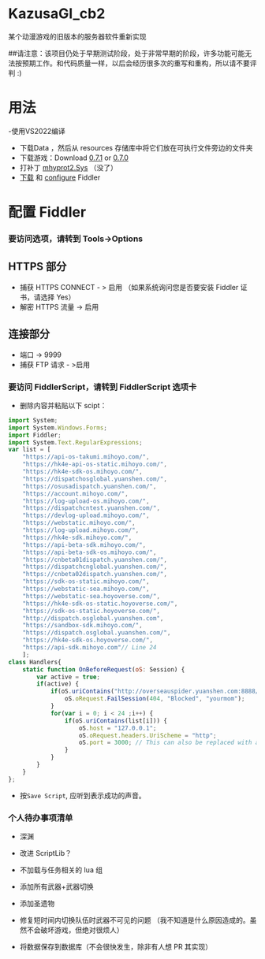 # KazusaGI_cb2
某个动漫游戏的旧版本的服务器软件重新实现

##请注意：该项目仍处于早期测试阶段，处于非常早期的阶段，许多功能可能无法按预期工作。和代码质量一样，以后会经历很多次的重写和重构，所以请不要评判 :\)

# 用法
-使用VS2022编译
- 下载Data ，然后从 resources 存储库中将它们放在可执行文件旁边的文件夹
- 下载游戏：Download [0.7.1](https://autopatchhk.yuanshen.com/client_app/pc_plus19/Genshin_0.7.1.zip) or [0.7.0](https://autopatchhk.yuanshen.com/client_app/pc_plus19/Genshin_0.7.0.zip) 
- 打补丁 [mhyprot2.Sys](https://cdn.discordapp.com/attachments/1105125107506102373/1335738261146177688/mhyprot2.Sys?ex=67a142b2&is=679ff132&hm=a79280fc566301ca8ccaf9e3f03449808d5940217bbd3745de59854331cca69c&) （没了）
- [下载](https://api.getfiddler.com/fc/latest) 和 [configure](#Configure-Fiddler) Fiddler

# 配置 Fiddler
### 要访问选项，请转到 Tools->Options
## HTTPS 部分
- 捕获 HTTPS CONNECT - > 启用 （如果系统询问您是否要安装 Fiddler 证书，请选择 Yes）
- 解密 HTTPS 流量 -> 启用
## 连接部分
- 端口 -> 9999
- 捕获 FTP 请求 - >启用
### 要访问 FiddlerScript，请转到 FiddlerScript 选项卡
- 删除内容并粘贴以下 scipt：
```js
import System;
import System.Windows.Forms;
import Fiddler;
import System.Text.RegularExpressions;
var list = [
    "https://api-os-takumi.mihoyo.com/",
    "https://hk4e-api-os-static.mihoyo.com/",
    "https://hk4e-sdk-os.mihoyo.com/",
    "https://dispatchosglobal.yuanshen.com/",
    "https://osusadispatch.yuanshen.com/",
    "https://account.mihoyo.com/",
    "https://log-upload-os.mihoyo.com/",
    "https://dispatchcntest.yuanshen.com/",
    "https://devlog-upload.mihoyo.com/",
    "https://webstatic.mihoyo.com/",
    "https://log-upload.mihoyo.com/",
    "https://hk4e-sdk.mihoyo.com/",
    "https://api-beta-sdk.mihoyo.com/",
    "https://api-beta-sdk-os.mihoyo.com/",
    "https://cnbeta01dispatch.yuanshen.com/",
    "https://dispatchcnglobal.yuanshen.com/",
    "https://cnbeta02dispatch.yuanshen.com/",
    "https://sdk-os-static.mihoyo.com/",
    "https://webstatic-sea.mihoyo.com/",
    "https://webstatic-sea.hoyoverse.com/",
    "https://hk4e-sdk-os-static.hoyoverse.com/",
    "https://sdk-os-static.hoyoverse.com/",
    "http://dispatch.osglobal.yuanshen.com",
    "https://sandbox-sdk.mihoyo.com/",
    "https://dispatch.osglobal.yuanshen.com/",
    "https://hk4e-sdk-os.hoyoverse.com/",
    "https://api-sdk.mihoyo.com"// Line 24
    ];
class Handlers{
    static function OnBeforeRequest(oS: Session) {
        var active = true;
        if(active) {
            if(oS.uriContains("http://overseauspider.yuanshen.com:8888/log")){
                oS.oRequest.FailSession(404, "Blocked", "yourmom");
            }
            for(var i = 0; i < 24 ;i++) {
                if(oS.uriContains(list[i])) {
                    oS.host = "127.0.0.1";
                    oS.oRequest.headers.UriScheme = "http";
                    oS.port = 3000; // This can also be replaced with another IP address.
                }
            }
        }
    }
};
```
- 按`Save Script`, 应听到表示成功的声音。

### 个人待办事项清单
- 深渊
- 改进 ScriptLib？
- 不加载与任务相关的 lua 组
- 添加所有武器+武器切换
- 添加圣遗物
- 修复短时间内切换队伍时武器不可见的问题
（我不知道是什么原因造成的。虽然不会破坏游戏，但绝对很烦人）

- 将数据保存到数据库（不会很快发生，除非有人想 PR 其实现）
